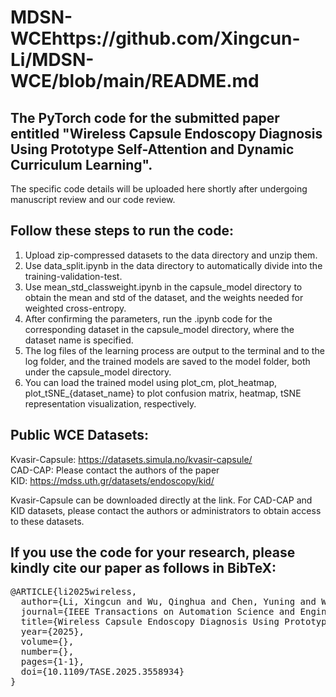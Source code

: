# MDSN-WCEhttps://github.com/Xingcun-Li/MDSN-WCE/blob/main/README.md

## The PyTorch code for the submitted paper entitled "Wireless Capsule Endoscopy Diagnosis Using Prototype Self-Attention and Dynamic Curriculum Learning". 

The specific code details will be uploaded here shortly after undergoing manuscript review and our code review.

## Follow these steps to run the code:

1. Upload zip-compressed datasets to the data directory and unzip them.
2. Use data_split.ipynb in the data directory to automatically divide into the training-validation-test.
3. Use mean_std_classweight.ipynb in the capsule_model directory to obtain the mean and std of the dataset, and the weights needed for weighted cross-entropy.
4. After confirming the parameters, run the .ipynb code for the corresponding dataset in the capsule_model directory, where the dataset name is specified.
5. The log files of the learning process are output to the terminal and to the log folder, and the trained models are saved to the model folder, both under the capsule_model directory.
6. You can load the trained model using plot_cm, plot_heatmap, plot_tSNE_{dataset_name} to plot confusion matrix, heatmap, tSNE representation visualization, respectively.

## Public WCE Datasets:
Kvasir-Capsule: https://datasets.simula.no/kvasir-capsule/  
CAD-CAP: Please contact the authors of the paper  
KID: https://mdss.uth.gr/datasets/endoscopy/kid/  

Kvasir-Capsule can be downloaded directly at the link. For CAD-CAP and KID datasets, please contact the authors or administrators to obtain access to these datasets.
## If you use the code for your research, please kindly cite our paper as follows in BibTeX:
<pre>
@ARTICLE{li2025wireless,
  author={Li, Xingcun and Wu, Qinghua and Chen, Yuning and Wu, Kun and Meng, Lin},
  journal={IEEE Transactions on Automation Science and Engineering}, 
  title={Wireless Capsule Endoscopy Diagnosis Using Prototype Self-Attention and Dynamic Curriculum Learning}, 
  year={2025},
  volume={},
  number={},
  pages={1-1},
  doi={10.1109/TASE.2025.3558934}
}
</pre>
